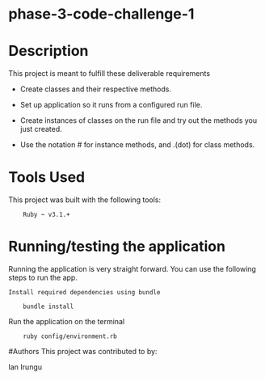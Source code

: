 # phase-3-code-challenge-1

# Description
This project is meant to fulfill these deliverable requirements

- Create classes and their respective methods.

- Set up application so it runs from a configured run file. 

- Create instances of classes on the run file and try out the methods you just created.

- Use the notation # for instance methods, and .(dot) for class methods.
# Tools Used
This project was built with the following tools:

        Ruby ~ v3.1.+
# Running/testing the application
Running the application is very straight forward. You can use the following steps to run the app.

    Install required dependencies using bundle

        bundle install
Run the application on the terminal

        ruby config/environment.rb
#Authors
This project was contributed to by:

Ian Irungu

